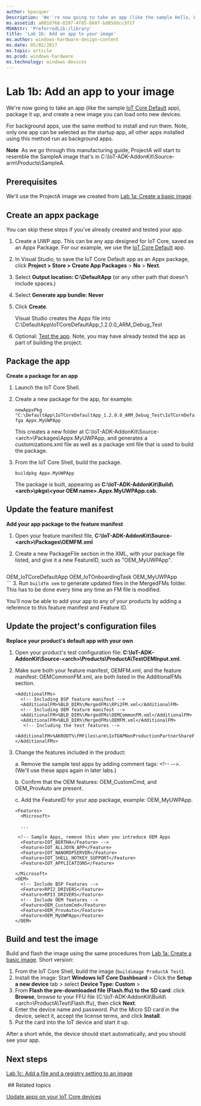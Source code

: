 ```yaml
---
author: kpacquer
Description: 'We''re now going to take an app (like the sample Hello, World! app), and package it up so that it can be serviced after it reaches your customers.'
ms.assetid: a801d768-0397-4f85-b68f-bd85ddcc3f1f
MSHAttr: 'PreferredLib:/library'
title: 'Lab 1b: Add an app to your image'
ms.author: windows-hardware-design-content
ms.date: 05/02/2017
ms.topic: article
ms.prod: windows-hardware
ms.technology: windows-devices
---
```


# Lab 1b: Add an app to your image

We're now going to take an app (like the sample [IoT Core Default](https://github.com/ms-iot/samples/tree/develop/IoTCoreDefaultApp) app), package it up, and create a new image you can load onto new devices. 

For background apps, use the same method to install and run them. Note, only one app can be selected as the startup app, all other apps installed using this method run as background apps.

**Note**  As we go through this manufacturing guide, ProjectA will start to resemble the SampleA image that's in C:\\IoT-ADK-AddonKit\\Source-arm\\Products\\SampleA.

## <span id="Prerequisites"></span><span id="prerequisites"></span><span id="PREREQUISITES"></span>Prerequisites

We'll use the ProjectA image we created from [Lab 1a: Create a basic image](create-a-basic-image.md).

## Create an appx package

You can skip these steps if you've already created and tested your app.

1.  Create a UWP app. This can be any app designed for IoT Core, saved as an Appx Package. For our example, we use the [IoT Core Default](https://github.com/ms-iot/samples/tree/develop/IoTCoreDefaultApp) app.

2.  In Visual Studio, to save the IoT Core Default app as an Appx package, click **Project > Store > Create App Packages** > **No** > **Next**. 

3.  Select **Output location: C:\DefaultApp** (or any other path that doesn't include spaces.)
    
4.  Select **Generate app bundle: Never**
    
5.  Click **Create**.

    Visual Studio creates the Appx file into C:\DefaultApp\IoTCoreDefaultApp_1.2.0.0_ARM_Debug_Test 

6.  Optional: [Test the app](test-the-app.md). Note, you may have already tested the app as part of building the project. 


## <span id="Package_the_app"></span><span id="package_the_app"></span><span id="PACKAGE_THE_APP"></span>Package the app

**Create a package for an app**

1.  Launch the IoT Core Shell.

2.  Create a new package for the app, for example:

    ``` syntax
    newAppxPkg "C:\DefaultApp\IoTCoreDefaultApp_1.2.0.0_ARM_Debug_Test\IoTCoreDefaultApp_1.2.0.0_ARM_Debug_Test.appx" fga Appx.MyUWPApp
    ```

    This creates a new folder at C:\\IoT-ADK-AddonKit\\Source-&lt;arch&gt;\\Packages\\Appx.MyUWPApp, and generates a customizations.xml file as well as a package xml file that is used to build the package.

3.  From the IoT Core Shell, build the package.

    ``` syntax
    buildpkg Appx.MyUWPApp
    ```

    The package is built, appearing as **C:\\IoT-ADK-AddonKit\\Build\\&lt;arch&gt;\\pkgs\\&lt;your OEM name&gt;.Appx.MyUWPApp.cab**.

## Update the feature manifest


**Add your app package to the feature manifest**

1.  Open your feature manifest file, **C:\\IoT-ADK-AddonKit\\Source-&lt;arch&gt;\\Packages\\OEMFM.xml**

2.  Create a new PackageFile section in the XML, with your package file listed, and give it a new FeatureID, such as "OEM\_MyUWPApp".

    ``` syntax
<?xml version="1.0" encoding="utf-8"?>
<FeatureManifest 
  xmlns:xsi="http://www.w3.org/2001/XMLSchema-instance" 
  xmlns:xsd="http://www.w3.org/2001/XMLSchema" 
  xmlns="http://schemas.microsoft.com/embedded/2004/10/ImageUpdate">
  <BasePackages/>
  <Features>
    <OEM>
      <!-- Feature definitions below -->
      <PackageFile Path="%PKGBLD_DIR%" Name="%OEM_NAME%.Appx.IoTCoreDefaultApp.cab">
        <FeatureIDs>
          <FeatureID>OEM_IoTCoreDefaultApp</FeatureID>
        </FeatureIDs>
      </PackageFile>
	  <PackageFile Path="%PKGBLD_DIR%" Name="%OEM_NAME%.Appx.IoTOnboardingTask.cab">
        <FeatureIDs>
          <FeatureID>OEM_IoTOnboardingTask</FeatureID>
        </FeatureIDs>
      </PackageFile>
	  <PackageFile Path="%PKGBLD_DIR%" Name="%OEM_NAME%.Appx.MyUWPApp.cab">
        <FeatureIDs>
          <FeatureID>OEM_MyUWPApp</FeatureID>
        </FeatureIDs>
      </PackageFile>	  
    </OEM>
    <OEMFeatureGroups/>
  </Features>
</FeatureManifest>
    ```
3. Run `buildfm oem` to generate updated files in the MergedFMs folder. This has to be done every time any time an FM file is modified.

  You'll now be able to add your app to any of your products by adding a reference to this feature manifest and Feature ID.

## <span id="Update_the_project_s_configuration_files"></span><span id="update_the_project_s_configuration_files"></span><span id="UPDATE_THE_PROJECT_S_CONFIGURATION_FILES"></span>Update the project's configuration files

**Replace your product's default app with your own**

1.  Open your product's test configuration file: **C:\\IoT-ADK-AddonKit\\Source-&lt;arch&gt;\\Products\\ProductA\\TestOEMInput.xml**.

2.  Make sure both your feature manifest, OEMFM.xml, and the feature manifest: OEMCommonFM.xml, are both listed in the AdditionalFMs section.

    ``` syntax
    <AdditionalFMs>
      <!-- Including BSP feature manifest -->
      <AdditionalFM>%BLD_DIR%\MergedFMs\RPi2FM.xml</AdditionalFM>
      <!-- Including OEM feature manifest -->
      <AdditionalFM>%BLD_DIR%\MergedFMs\OEMCommonFM.xml</AdditionalFM>
      <AdditionalFM>%BLD_DIR%\MergedFMs\OEMFM.xml</AdditionalFM>
       <!-- Including the test features -->
       <AdditionalFM>%AKROOT%\FMFiles\arm\IoTUAPNonProductionPartnerShareFM.xml</AdditionalFM>
    </AdditionalFMs>
    ```

3.  Change the features included in the product: 

    a. Remove the sample test apps by adding comment tags: _<!-- --_>. (We'll use these apps again in later labs.)

    b. Confirm that the OEM features: OEM_CustomCmd, and OEM_ProvAuto are present. 

    c. Add the FeatureID for your app package, example: OEM_MyUWPApp.
    
    ``` syntax
    <Features>
      <Microsoft>
    
      ...
      
     <!-- Sample Apps, remove this when you introduce OEM Apps 
      <Feature>IOT_BERTHA</Feature> -->
      <Feature>IOT_ALLJOYN_APP</Feature>
      <Feature>IOT_NANORDPSERVER</Feature>
      <Feature>IOT_SHELL_HOTKEY_SUPPORT</Feature>
      <Feature>IOT_APPLICATIONS</Feature>

    </Microsoft>
    <OEM>
      <!-- Include BSP Features -->
      <Feature>RPI2_DRIVERS</Feature>
      <Feature>RPI3_DRIVERS</Feature>
      <!-- Include OEM features -->
      <Feature>OEM_CustomCmd</Feature>
      <Feature>OEM_ProvAuto</Feature>
      <Feature>OEM_MyUWPApp</Feature>
    </OEM>
    ```


## <span id="Build_and_test_the_image"></span><span id="build_and_test_the_image"></span><span id="BUILD_AND_TEST_THE_IMAGE"></span>Build and test the image

Build and flash the image using the same procedures from [Lab 1a: Create a basic image](create-a-basic-image.md). Short version:

1.  From the IoT Core Shell, build the image (`buildimage ProductA Test`).
2.  Install the image: Start **Windows IoT Core Dashboard** > Click the **Setup a new device** tab >  select **Device Type: Custom** >
3.  From **Flash the pre-downloaded file (Flash.ffu) to the SD card**: click **Browse**, browse to your FFU file (C:\\IoT-ADK-AddonKit\\Build\\&lt;arch&gt;\\ProductA\\Test\\Flash.ffu), then click **Next**.
4.  Enter the device name and password. Put the Micro SD card in the device, select it, accept the license terms, and click **Install**. 
4.  Put the card into the IoT device and start it up.

After a short while, the device should start automatically, and you should see your app.

## <span id="Next_steps"></span><span id="next_steps"></span><span id="NEXT_STEPS"></span>Next steps

[Lab 1c: Add a file and a registry setting to an image](add-a-registry-setting-to-an-image.md)

 ## <span id="Related_topics"></span><span id="related_topics"></span><span id="RELATED_TOPICS"></span>Related topics

[Update apps on your IoT Core devices](../../service/iot/updating-iot-core-apps.md)